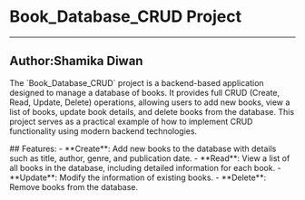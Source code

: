 # Book_Database_CRUD Project
<hr>
<h2>Author:Shamika Diwan</h2>

<p>The `Book_Database_CRUD` project is a backend-based application designed to manage a database of books. It provides full CRUD (Create, Read, Update, Delete) operations, allowing users to add new books, view a list of books, update book details, and delete books from the database. This project serves as a practical example of how to implement CRUD functionality using modern backend technologies.
</p>
## Features:
- **Create**: Add new books to the database with details such as title, author, genre, and publication date.
- **Read**: View a list of all books in the database, including detailed information for each book.
- **Update**: Modify the information of existing books.
- **Delete**: Remove books from the database.

